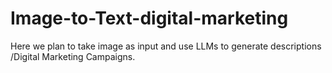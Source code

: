 # Image-to-Text-digital-marketing
Here we plan to take image as input and use LLMs to generate descriptions /Digital Marketing Campaigns. 
